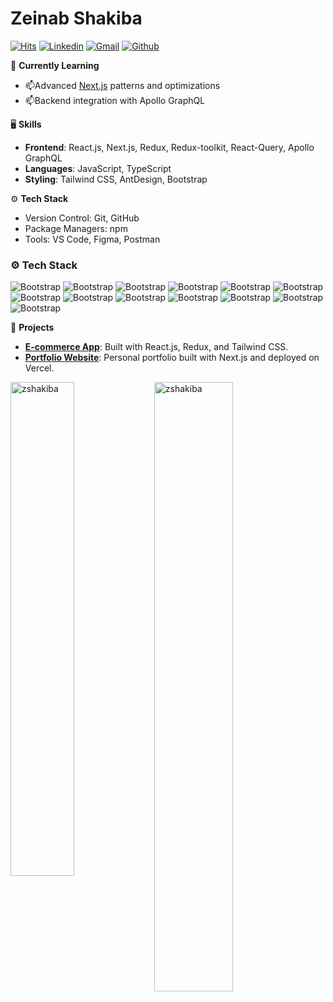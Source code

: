 # Zeinab Shakiba

[![Hits](https://hits.seeyoufarm.com/api/count/incr/badge.svg?url=https%3A%2F%2Fgithub.com%2Fzshakiba%2Fzshakiba&count_bg=%2379C83D&title_bg=%23555555&icon=&icon_color=%23E7E7E7&title=Profile+Views&edge_flat=false)](https://hits.seeyoufarm.com)
[![Linkedin](https://img.shields.io/badge/-LinkedIn-blue?style=flat&logo=Linkedin&logoColor=white)](https://www.linkedin.com/in/zeinabshakiba/)
[![Gmail](https://img.shields.io/badge/-Gmail-c14438?style=flat&logo=Gmail&logoColor=white)](mailto:zshakiba@gmail.com)
[![Github](https://img.shields.io/github/followers/zshakiba?label=Follow&style=social)](https://github.com/zshakiba)


🤔 **Currently Learning**  
- 📫Advanced [Next.js]([https://learning.oreilly.com/library/view/architecture-patterns-with/9781492052197/preface01.html](https://nextjs.org/docs)) patterns and optimizations  
- 📫Backend integration with Apollo GraphQL  



🖥 **Skills**  
- **Frontend**: React.js, Next.js, Redux, Redux-toolkit, React-Query, Apollo GraphQL  
- **Languages**: JavaScript, TypeScript  
- **Styling**: Tailwind CSS, AntDesign, Bootstrap  



⚙️ **Tech Stack**  
- Version Control: Git, GitHub  
- Package Managers: npm  
- Tools: VS Code, Figma, Postman 


### ⚙️ Tech Stack
![Bootstrap](https://img.shields.io/badge/-Python-05122A?style=flat-square&logo=Python&color=353535) 
![Bootstrap](https://img.shields.io/badge/-React-05122A?style=flat-square&logo=React&color=353535) 
![Bootstrap](https://img.shields.io/badge/-Next-05122A?style=flat-square&logo=Next&color=353535) 
![Bootstrap](https://img.shields.io/badge/-Redux-05122A?style=flat-square&logo=Redux&color=353535) 
![Bootstrap](https://img.shields.io/badge/-Redux%20Toolkit-05122A?style=flat-square&logo=Redux%20Toolkit&color=353535) 
![Bootstrap](https://img.shields.io/badge/-TanStack%20Query-05122A?style=flat-square&logo=TanStack-Query&color=353535) 
![Bootstrap](https://img.shields.io/badge/-ApoloClient-05122A?style=flat-square&logo=ApoloClient&color=353535) 
![Bootstrap](https://img.shields.io/badge/-Javascript-05122A?style=flat-square&logo=Javascript&color=353535) 
![Bootstrap](https://img.shields.io/badge/-Typescript-05122A?style=flat-square&logo=Typescript&color=353535) 
![Bootstrap](https://img.shields.io/badge/-Vue-05122A?style=flat-square&logo=Vue&color=353535) 
![Bootstrap](https://img.shields.io/badge/-Tailwind-05122A?style=flat-square&logo=Tailwind&color=353535) 
![Bootstrap](https://img.shields.io/badge/-Bootstrap-05122A?style=flat-square&logo=Bootstrap&color=353535) 
![Bootstrap](https://img.shields.io/badge/-Visual%20Studio%20Code-05122A?style=flat-square&logo=Visual-Studio-Code&color=353535)


📂 **Projects**  
- **[E-commerce App](https://github.com/zshakiba/ecommerce)**: Built with React.js, Redux, and Tailwind CSS.  
- **[Portfolio Website](https://github.com/zshakiba/portfolio)**: Personal portfolio built with Next.js and deployed on Vercel.  


<div>
  <img width="45%" align="left" src="https://github-readme-stats.vercel.app/api/top-langs?username=zshakiba&show_icons=true&locale=en&layout=compact" alt="zshakiba" />
  <img width="50%"  src="https://github-readme-streak-stats.herokuapp.com/?user=zshakiba&" alt="zshakiba" />
</div>
